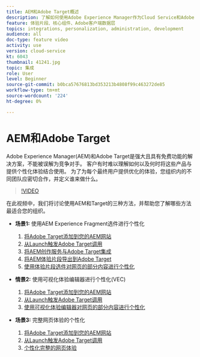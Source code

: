 ```yaml
---
title: AEM和Adobe Target概述
description: 了解如何使用Adobe Experience Manager作为Cloud Service和Adobe Target来创建和提供个性化体验。
feature: 体验片段、核心组件、Adobe客户端数据层
topics: integrations, personalization, administration, development
audience: all
doc-type: feature video
activity: use
version: cloud-service
kt: 6043
thumbnail: 41241.jpg
topic: 集成
role: User
level: Beginner
source-git-commit: b0bca57676813bd353213b4808f99c463272de85
workflow-type: tm+mt
source-wordcount: '224'
ht-degree: 0%

---
```



# AEM和Adobe Target

Adobe Experience Manager(AEM)和Adobe Target是强大且具有免费功能的解决方案，不能被误解为竞争对手。 客户有时难以理解如何以及何时将这些产品与提供个性化体验结合使用。 为了为每个最终用户提供优化的体验，您组织内的不同团队应密切合作，并定义谁来做什么。

>[!VIDEO](https://video.tv.adobe.com/v/41241?quality=12&learn=on)

在此视频中，我们将讨论使用AEM和Target的三种方法，并帮助您了解哪些方法最适合您的组织。

* __场景1:__ 使用AEM Experience Fragment选件进行个性化

   1. [将Adobe Target添加到您的AEM网站](./add-target-launch-extension.md)
   1. [从Launch触发Adobe Target调用](./load-and-fire-target.md)
   1. [将AEM创作服务与Adobe Target集成](./setup-aem-target-cloud-service.md)
   1. [将AEM体验片段导出到Adobe Target](./export-experience-fragment-target.md)
   1. [使用体验片段选件对网页的部分内容进行个性化](./create-target-activity.md)

* __情景2:__ 使用可视化体验编辑器进行个性化(VEC)

   1. [将Adobe Target添加到您的AEM网站](./add-target-launch-extension.md)
   1. [从Launch触发Adobe Target调用](./load-and-fire-target.md)
   1. [使用可视化体验编辑器对网页的部分内容进行个性化](./personalization-using-vec.md)

* __场景3:__ 完整网页体验的个性化

   1. [将Adobe Target添加到您的AEM网站](./add-target-launch-extension.md)
   1. [从Launch触发Adobe Target调用](./load-and-fire-target.md)
   1. [个性化完整的网页体验](./personalization-web-page.md)


